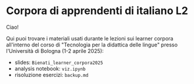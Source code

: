 # Corpora di apprendenti di italiano L2

Ciao!

Qui puoi trovare i materiali usati durante le lezioni sui learner corpora all'interno del corso di "Tecnologia per la didattica delle lingue" presso l'Università di Bologna (1-2 aprile 2025):
* slides: `Bienati_learner_corpora2025`
* analysis notebook: `viz.ipynb`
* risoluzione esercizi: `backup.md`
